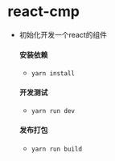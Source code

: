# react-cmp

- 初始化开发一个react的组件


  #### 安装依赖

  - ```
    yarn install
    ```

  #### 开发测试

  - ```
    yarn run dev
    ```

  #### 发布打包

  - ```
    yarn run build
    ```
